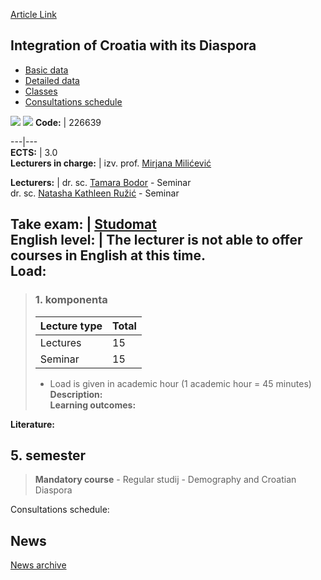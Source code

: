 [Article Link](https://www.fhs.hr/en/course/iocwid)

## Integration of Croatia with its Diaspora
  * [Basic data](https://www.fhs.hr/en/course/iocwid#v1id-523787_502972_1_0 "Basic data")
  * [Detailed data](https://www.fhs.hr/en/course/iocwid#v1id-523787_502972_1_1 "Detailed data")
  * [Classes](https://www.fhs.hr/en/course/iocwid#v1id-523787_502972_1_2 "Classes")
  * [Consultations schedule](https://www.fhs.hr/en/course/iocwid#v1id-523787_502972_1_3 "Consultations schedule")


[![](https://www.fhs.hr/img/flags/gif/hr.gif)](https://www.fhs.hr/predmet/ihi) [![](https://www.fhs.hr/img/flags/gif/gb.gif)](https://www.fhs.hr/en/course/iocwid)
**Code:** |  226639  
  
---|---  
**ECTS:** |  3.0   
**Lecturers in charge:** |  izv. prof. [Mirjana Milićević](https://www.fhs.hr/staff/mirjana.milicevic)   
  
**Lecturers:** |  dr. sc. [Tamara Bodor](https://www.fhs.hr/djelatnik/tamara.bodor) - Seminar  
dr. sc. [Natasha Kathleen Ružić](https://www.fhs.hr/djelatnik/natasha_kathleen.ruzic) - Seminar  
  
**Take exam:** |  [Studomat](http://www.isvu.hr/studomat)  
**English level:** |  The lecturer is not able to offer courses in English at this time.   
**Load:**  
---  
> ### 1. komponenta
> | Lecture type | Total  
> ---|---  
> Lectures | 15  
> Seminar | 15  
> * Load is given in academic hour (1 academic hour = 45 minutes)   
**Description:**  
> **Learning outcomes:**  

  
**Literature:**  

  
**5. semester**  
---  
> **Mandatory course** - Regular studij - Demography and Croatian Diaspora  
>   
Consultations schedule: 


## News
[News archive](https://www.fhs.hr/en/course/iocwid?@=21gzk#news_121720 "News archive")
